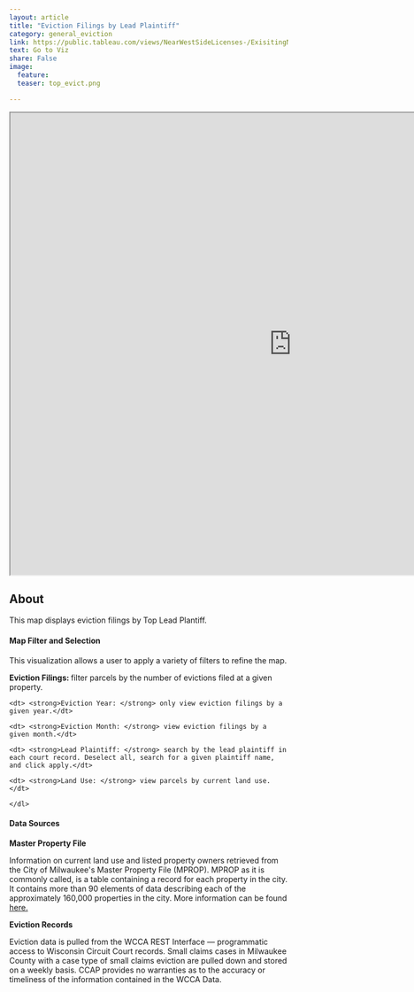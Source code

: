 ```yaml
---
layout: article
title: "Eviction Filings by Lead Plaintiff"
category: general_eviction
link: https://public.tableau.com/views/NearWestSideLicenses-/ExisitingNWSLicenses-?:embed=y&:display_count=yes
text: Go to Viz
share: False
image:
  feature:
  teaser: top_evict.png

---
```

<iframe src="https://public.tableau.com/shared/JBY8Y53Q4?:display_count=yes&:origin=viz_share_link?:showVizHome=no&:embed=true" allowfullscreen="true" width="1015" height="835"></iframe>

## About

This map displays eviction filings by Top Lead Plantiff.

#### Map Filter and Selection

<dl> This visualization allows a user to apply a variety of filters to refine the map. </dl>

<dl>    
    <dt> <strong>Eviction Filings: </strong> filter parcels by the number of evictions filed at a given property.</dt>
    
    <dt> <strong>Eviction Year: </strong> only view eviction filings by a given year.</dt>
    
    <dt> <strong>Eviction Month: </strong> view eviction filings by a given month.</dt>
        
    <dt> <strong>Lead Plaintiff: </strong> search by the lead plaintiff in each court record. Deselect all, search for a given plaintiff name, and click apply.</dt>
    
    <dt> <strong>Land Use: </strong> view parcels by current land use.</dt>
    
    </dl>
    
#### Data Sources


**Master Property File**

Information on current land use and listed property owners retrieved from the City of Milwaukee's Master Property File (MPROP). MPROP as it is commonly called, is a table containing a record for each property in the city. It contains more than 90 elements of data describing each of the approximately 160,000 properties in the city. More information can be found [here.](https://data.milwaukee.gov/dataset/mprop)

**Eviction Records**

Eviction data is pulled from the WCCA REST Interface — programmatic access to Wisconsin Circuit Court records. Small claims cases in Milwaukee County with a case type of small claims eviction are pulled down and stored on a weekly basis. CCAP provides no warranties as to the accuracy or timeliness of the information contained in the WCCA Data.
